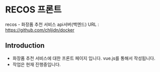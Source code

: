 # RECOS 프론트
recos - 화장품 추천 서비스
api서버(백엔드) URL : https://github.com/chljidn/docker

## Introduction
- 화장품 추천 서비스에 대한 프론트 페이지 입니다. vue.js를 통해서 작성됩니다.
- 작업은 현재 진행중입니다.

